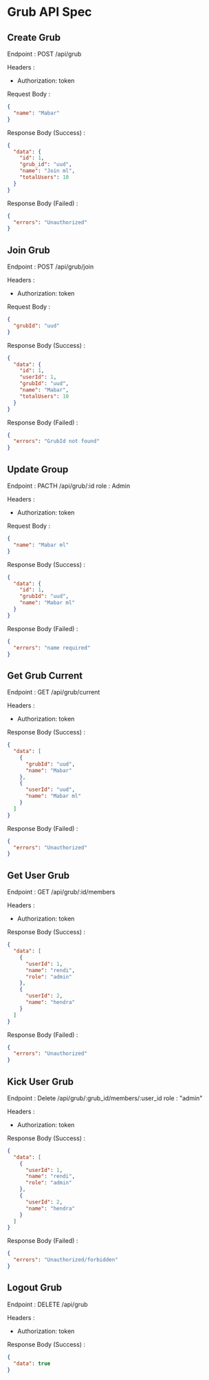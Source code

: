 # Grub API Spec

## Create Grub

Endpoint : POST /api/grub

Headers :

- Authorization: token

Request Body :

```json
{
  "name": "Mabar"
}
```

Response Body (Success) :

```json
{
  "data": {
    "id": 1,
    "grub_id": "uud",
    "name": "Join ml",
    "totalUsers": 10
  }
}
```

Response Body (Failed) :

```json
{
  "errors": "Unauthorized"
}
```

## Join Grub

Endpoint : POST /api/grub/join

Headers :

- Authorization: token

Request Body :

```json
{
  "grubId": "uud"
}
```

Response Body (Success) :

```json
{
  "data": {
    "id": 1,
    "userId": 1,
    "grubId": "uud",
    "name": "Mabar",
    "totalUsers": 10
  }
}
```

Response Body (Failed) :

```json
{
  "errors": "GrubId not found"
}
```

## Update Group

Endpoint : PACTH /api/grub/:id
role : Admin

Headers :

- Authorization: token

Request Body :

```json
{
  "name": "Mabar ml"
}
```

Response Body (Success) :

```json
{
  "data": {
    "id": 1,
    "grubId": "uud",
    "name": "Mabar ml"
  }
}
```

Response Body (Failed) :

```json
{
  "errors": "name required"
}
```

## Get Grub Current

Endpoint : GET /api/grub/current

Headers :

- Authorization: token

Response Body (Success) :

```json
{
  "data": [
    {
      "grubId": "uud",
      "name": "Mabar"
    },
    {
      "userId": "uud",
      "name": "Mabar ml"
    }
  ]
}
```

Response Body (Failed) :

```json
{
  "errors": "Unauthorized"
}
```

## Get User Grub

Endpoint : GET /api/grub/:id/members

Headers :

- Authorization: token

Response Body (Success) :

```json
{
  "data": [
    {
      "userId": 1,
      "name": "rendi",
      "role": "admin"
    },
    {
      "userId": 2,
      "name": "hendra"
    }
  ]
}
```

Response Body (Failed) :

```json
{
  "errors": "Unauthorized"
}
```

## Kick User Grub

Endpoint : Delete /api/grub/:grub_id/members/:user_id
role : "admin"

Headers :

- Authorization: token

Response Body (Success) :

```json
{
  "data": [
    {
      "userId": 1,
      "name": "rendi",
      "role": "admin"
    },
    {
      "userId": 2,
      "name": "hendra"
    }
  ]
}
```

Response Body (Failed) :

```json
{
  "errors": "Unauthorized/forbidden"
}
```

## Logout Grub

Endpoint : DELETE /api/grub

Headers :

- Authorization: token

Response Body (Success) :

```json
{
  "data": true
}
```
